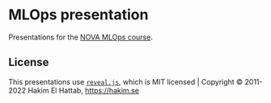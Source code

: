 # MLOps presentation



Presentations for the [NOVA MLOps course](https://jj.github.io/nova-mlops).

## License

This presentations use [`reveal.js`](https://github.com/hakimel/reveal.js),
which is MIT licensed | Copyright © 2011-2022 Hakim El Hattab, https://hakim.se

